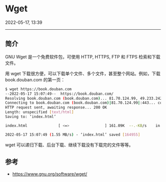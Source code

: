 # Wget

2022-05-17, 13:39
***

## 简介

GNU Wget 是一个免费软件包，可使用 HTTP, HTTPS, FTP 和 FTPS 检索和下载文件。

用 wget 下载很方便，可以下载单个文件、多个文件，甚至整个网站。例如，下载 book.douban.com 的第一页：

```sh
$ wget https://book.douban.com
--2022-05-17 15:07:49--  https://book.douban.com/
Resolving book.douban.com (book.douban.com)... 81.70.124.99, 49.233.242.15, 140.143.177.206
Connecting to book.douban.com (book.douban.com)|81.70.124.99|:443... connected.
HTTP request sent, awaiting response... 200 OK
Length: unspecified [text/html]
Saving to: ‘index.html’

index.html              [ <=>                ] 161.09K  --.-KB/s    in 0.1s    

2022-05-17 15:07:49 (1.55 MB/s) - ‘index.html’ saved [164955]
```

wget 可以递归下载、后台下载、继续下载没有下载完的文件等等。

## 参考

- https://www.gnu.org/software/wget/
